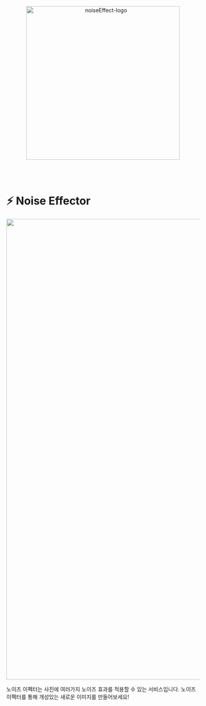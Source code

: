 <p align="center">
    <img width="400" alt="noiseEffect-logo" src="https://velog.velcdn.com/images/thumb_hyeok/post/ccb779c5-dbbb-4ceb-8eda-76cf1cdf1257/image.png" />
</p>

<br/>
<br/>

# ⚡ Noise Effector

<p align="center">
    <img width="1200" alt="noiseEffect-logo" src="https://velog.velcdn.com/images/thumb_hyeok/post/5c6775b4-6bc1-40d4-b310-557078ca4171/image.png" />
</p>

 노이즈 이펙터는 사진에 여러가지 노이즈 효과를 적용할 수 있는 서비스입니다.
 노이즈 이펙터를 통해 개성있는 새로운 이미지를 만들어보세요!
